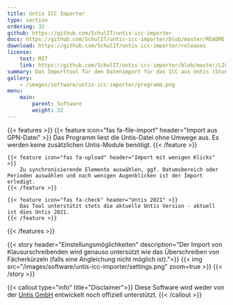 ```yaml
---
title: Untis ICC Importer
type: section
ordering: 32
github: https://github.com/SchulIT/untis-icc-importer
docs: https://github.com/SchulIT/untis-icc-importer/blob/master/README.md
download: https://github.com/SchulIT/untis-icc-importer/releases
license:
    text: MIT
    link: https://github.com/SchulIT/untis-icc-importer/blob/master/LICENSE.md
summary: Das Importtool für den Datenimport für das ICC aus Untis (Stunden-, Vertretungs- und Klausurplan, Räume)
gallery:
    - /images/software/untis-icc-importer/programm.png
menu:
    main:
        parent: Software
        weight: 32
---
```


{{< features >}}
    {{< feature icon="fas fa-file-import" header="Import aus GPN-Datei" >}}
        Das Programm liest die Untis-Datei ohne Umwege aus. Es werden keine zusätzlichen Untis-Module benötigt.
    {{< /feature >}}

    {{< feature icon="fas fa-upload" header="Import mit wenigen Klicks" >}}
        Zu synchronisierende Elemente auswählen, ggf. Datumsbereich oder Perioden auswählen und nach wenigen Augenblicken ist der Import erledigt.
    {{< /feature >}}

    {{< feature icon="fas fa-check" header="Untis 2021" >}}
        Das Tool unterstützt stets die aktuelle Untis Version - aktuell ist dies Untis 2021.
    {{< /feature >}}
{{< /features >}}

{{< story header="Einstellungsmöglichkeiten" description="Der Import von Klausurschreibenden wird genauso untersützt wie das Überschreiben von Fächerkürzeln (falls eine Angleichung nicht möglich ist).">}}
    {{< img src="/images/software/untis-icc-importer/settings.png" zoom=true >}}
{{< /story >}}

{{< callout type="info" title="Disclaimer">}}
    Diese Software wird weder von der <a href="https://www.untis.at/">Untis GmbH</a> entwickelt noch offiziell unterstützt.
{{< /callout >}}